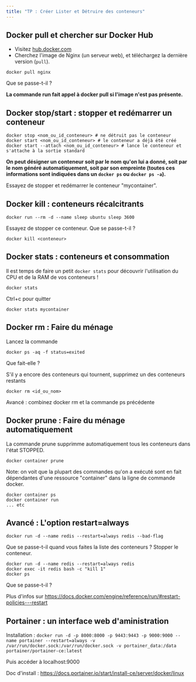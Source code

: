 ```yaml
---
title: "TP : Créer Lister et Détruire des conteneurs"
---
```


<!-- ## Objectifs pédagogiques
  - Savoir utiliser les commandes pull, stop/start, kill, stats, delete, prune  -->


## Docker pull et chercher sur Docker Hub

- Visitez [hub.docker.com](https://hub.docker.com)
- Cherchez l'image de Nginx (un serveur web), et téléchargez la dernière version (`pull`).

```shell
docker pull nginx
```
Que se passe-t-il ? 

**La commande run fait appel à docker pull si l'image n'est pas présente.** 


## Docker stop/start : stopper et redémarrer un conteneur

```shell
docker stop <nom_ou_id_conteneur> # ne détruit pas le conteneur
docker start <nom_ou_id_conteneur> # le conteneur a déjà été créé
docker start --attach <nom_ou_id_conteneur> # lance le conteneur et s'attache à la sortie standard
```

**On peut désigner un conteneur soit par le nom qu'on lui a donné, soit par le nom généré automatiquement, soit par son empreinte (toutes ces informations sont indiquées dans un `docker ps` ou `docker ps -a`).**

Essayez de stopper et redémarrer le conteneur "mycontainer".


## Docker kill : conteneurs récalcitrants

```
docker run --rm -d --name sleep ubuntu sleep 3600 
```
Essayez de stopper ce conteneur. Que se passe-t-il ? 

```
docker kill <conteneur>
```

## Docker stats : conteneurs et consommation

Il est temps de faire un petit `docker stats` pour découvrir l'utilisation du CPU et de la RAM de vos conteneurs !
```
docker stats
```

Ctrl+c pour quitter 

```
docker stats mycontainer 
```

## Docker rm : Faire du ménage 

Lancez la commande

```
docker ps -aq -f status=exited
```
Que fait-elle ?

S'il y a encore des conteneurs qui tournent, supprimez un des conteneurs restants 

```shell
docker rm <id_ou_nom>
```

Avancé : combinez docker rm et la commande ps précédente

## Docker prune : Faire du ménage automatiquement 

La commande prune supprimme automatiquement tous les conteneurs dans l'état STOPPED.

```shell
docker container prune
```

Note: on voit que la plupart des commandes qu'on a exécuté sont en fait dépendantes d'une ressource "container" dans la ligne de commande docker.
```shell
docker container ps
docker container run 
... etc
```

## Avancé : L'option restart=always

```shell
docker run -d --name redis --restart=always redis --bad-flag 
```
Que se passe-t-il quand vous faites la liste des conteneurs ? 
Stopper le conteneur.

```shell
docker run -d --name redis --restart=always redis
docker exec -it redis bash -c "kill 1"
docker ps   
```
Que se passe-t-il ?

Plus d'infos sur https://docs.docker.com/engine/reference/run/#restart-policies---restart


## Portainer : un interface web d'aministration

Installation : `docker run -d -p 8000:8000 -p 9443:9443 -p 9000:9000 --name portainer --restart=always -v /var/run/docker.sock:/var/run/docker.sock -v portainer_data:/data portainer/portainer-ce:latest`

Puis accéder à localhost:9000

Doc d'install : https://docs.portainer.io/start/install-ce/server/docker/linux



<!-- ## Avancé : Docker export / décortiquer un conteneur

En utilisant la commande suivante 

```shell 
docker export votre_conteneur -o /tmp/conteneur.tar
```

puis 
```shell 
cd /tmp; tar -C conteneur_decompresse -xvf conteneur.tar
```
 
pour décompresser un conteneur Docker, explorez (avec l'explorateur de fichiers par exemple) jusqu'à trouver l'exécutable principal contenu dans le conteneur.
 -->

